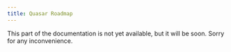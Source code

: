 ```yaml
---
title: Quasar Roadmap
---
```


This part of the documentation is not yet available, but it will be soon. Sorry for any inconvenience.
